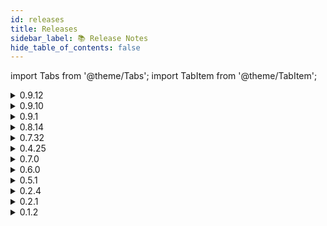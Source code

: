 ```yaml
---
id: releases
title: Releases
sidebar_label: 📚 Release Notes
hide_table_of_contents: false
---
```


import Tabs from '@theme/Tabs';
import TabItem from '@theme/TabItem';

<Tabs>

  <TabItem value="sdk" label="SDK" default>
    <details>
      <summary>0.9.12</summary>
      <p>
        <h3>🌟 Added</h3>
        <ul>
          <li>[Feature] Upload file and get metadata object using Web3Storage Module</li>
        </ul>
      </p>
    </details>
    <details>
      <summary>0.9.10</summary>
      <p>
        <h3>🌟 Added</h3>
        <ul>
          <li>[Feature] ERC721 Mint For</li>
          <li>[Feature] ERC721 Serialised Batch Mint</li>
          <li>[Feature] Default Contract for each network and standard.</li>
        </ul>
        <h3>⑃ Changed</h3>
        <ul>
          <li>Error Return in Mint and Transfer methods.</li>
          <li>Single owner of NFT.</li>
        </ul>
        <h3>🛡️ Security</h3>
        <ul>
          <li>Check for token owner limited access to their own token.</li>
        </ul>
      </p>
    </details>
    <details>
      <summary>0.9.1</summary>
      <p>
        <h3>🌟 Added</h3>
        <ul>
          <li>[Feature] ERC721 List, Unlist and Buy</li>
          <li>[Feature] ERC1155 List, Unlist and Buy.</li>
        </ul>
        <h3>🛠️ Fixed</h3>
        <ul>
          <li>[Feature] User NFT fetching bug.</li>
        </ul>
      </p>
    </details>
    <details>
      <summary>0.8.14</summary>
      <p>
        <h3>🌟 Added</h3>
        <ul>
          <li>[Feature] ERC1155 Mint and Transfer.</li>
        </ul>
        <h3>🛠️ Fixed</h3>
        <ul>
          <li>[Feature] Mint and Transfer on Mainnet had tokenId generating bug.</li>
        </ul>
      </p>
    </details>
    <details>
      <summary>0.7.32</summary>
      <p>
        <h3>🌟 Added</h3>
        <ul>
          <li>[Feature] Better in-built Docs support. Moved to TypeScript.</li>
          <li>[Feature] Polygon Mainnet Support.</li>
          <li>[Feature] Mint NFT.</li>
          <li>[Feature] Project based NFT Explore.</li>
        </ul>
        <h3>🗑️ Removed</h3>
        <ul>
          <li>[Feature] Custodial NFT Minting.</li>
        </ul>
      </p>
    </details>
    <details>
      <summary>0.4.25</summary>
      <p>
        <h3>🌟 Added</h3>
        <ul>
          <li>[Feature] Allocate pre-minted NFTs to users by email or twitter handle.</li>
          <li>[Feature] Custodial NFT Minting.</li>
          <li>[Feature] Token Gating Access Check.</li>
          <li>[Feature] DripVerse uptime check.</li>
        </ul>
      </p>
    </details>
  </TabItem>

  <TabItem value="platform" label="Platform">
    <details>
      <summary>0.7.0</summary>
      <p>
        <h3>🌟 Added</h3>
        <ul>
          <li>[Feature] ERC1155 Support.</li>
          <li>Google Login using Arcana</li>
          <li>Utility Page</li>
          <li>Enhanced Project Page</li>
          <li>Utility Explore Page</li>
          <li>Project Explore Page</li>
          <li>Activities Section on NFT</li>
        </ul>
      </p>
      <p>
        <h3>🛠️ Fixed</h3>
        <ul>
          <li>Mainnet mint and transfer started creating issues after enabling multiple networks across testnet and mainnet.</li>
        </ul>
      </p>
      <p>
        <h3>⑃ Changed</h3>
        <ul>
          <li>Now, DripVerse Platform uses DripVerse SDK as well.</li>
        </ul>
      </p>
    </details>
    <details>
      <summary>0.6.0</summary>
      <p>
        <h3>🌟 Added</h3>
        <ul>
          <li>[Feature] NFT Pass Utility Added.</li>
        </ul>
      </p>
      <p>
        <h3>🛠️ Fixed</h3>
        <ul>
          <li>Mobile Metamask Login now working.</li>
        </ul>
      </p>
      <p>
        <h3>⑃ Changed</h3>
        <ul>
          <li>Now, both Testnet and Mainnet Networks will be accessible on DripVerse Platform.</li>
        </ul>
      </p>
    </details>
    <details>
      <summary>0.5.1</summary>
      <p>
        <h3>🌟 Added</h3>
        <ul>
          <li>[Feature] Polygon Mumbai Testnet and Mainnet Support.</li>
          <li>[Feature] Create DripVerse Protocol Account.</li>
          <li>[Feature] Metamask Browser Wallet Support.</li>
          <li>[Feature] Unstoppable Domains Support.</li>
          <li>[Feature] NFT Mint.</li>
          <li>[Feature] NFT Transfer.</li>
          <li>[Feature] NFT Add Utility.</li>
          <li>[Feature] NFT Configure Project Key.</li>
          <li>[Feature] Verify your Twitter Account.</li>
          <li>[Feature] Claim NFT minted allocated to your account via address or twitter handle.</li>
        </ul>
      </p>
    </details>
  </TabItem>

  <TabItem value="cli" label="CLI">
    <details>
      <summary>0.2.4</summary>
      <p>
        <h3>🌟 Added</h3>
        <ul>
          <li>[Feature] Deploy Static single and multi-page website to IPFS.</li>
        </ul>
      </p>
    </details>
    <details>
      <summary>0.2.1</summary>
      <p>
        <h3>🌟 Added</h3>
        <ul>
          <li>[Feature] Upload single asset to IPFS using Spheron Network.</li>
        </ul>
      </p>
      <p>
        <h3>⑃ Changed</h3>
        <ul>
          <li>Error Handling on missing config.</li>
        </ul>
      </p>
    </details>
    <details>
      <summary>0.1.2</summary>
      <p>
        <h3>🌟 Added</h3>
        <ul>
          <li>[Feature] NFT Mint for single asset.</li>
          <li>[Feature] NFT Mint for entire directory.</li>
          <li>[Feature] Upload single asset to IPFS.</li>
          <li>[Feature] Upload all assets in a directory to IPFS.</li>
          <li>[Feature] Supports Polygon Testnet and Mainnet via Alchemy.</li>
        </ul>
      </p>
    </details>
  </TabItem>

</Tabs>
